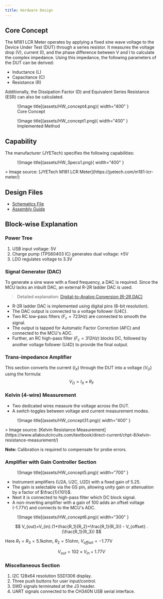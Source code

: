 ```yaml
---
title: Hardware Design
---
```


## Core Concept

The M181 LCR Meter operates by applying a fixed sine wave voltage to the Device Under Test (DUT) through a series resistor. It measures the voltage drop (V), current (I), and the phase difference between V and I to calculate the complex impedance. Using this impedance, the following parameters of the DUT can be derived:

- Inductance (L)
- Capacitance (C)
- Resistance (R)

Additionally, the Dissipation Factor (D) and Equivalent Series Resistance (ESR) can also be calculated.

<figure markdown="span">
  ![Image title](assets/HW_concept4.png){ width="400" }
  <figcaption>Core Concept</figcaption>
</figure>

<figure markdown="span">
  ![Image title](assets/HW_concept1.png){ width="400" }
  <figcaption>Implemented Method</figcaption>
</figure>

## Capability

The manufacturer (JYETech) specifies the following capabilities:

<figure markdown="span">
  ![Image title](assets/HW_Specs1.png){ width="400" }
</figure>
> Image source: [JYETech M181 LCR Meter](https://jyetech.com/m181-lcr-meter/)

## Design Files

- [Schematics File](https://github.com/Jaishankar872/LCR_Meter_Proto_M181/blob/STM32Cube/docs/Sch_M181_LCR_Meter.pdf)  
- [Assembly Guide](https://jyetech.com/wp-content/uploads/M181_AssemblyGuide.pdf)

## Block-wise Explanation

### Power Tree

1. USB input voltage: 5V  
2. Charge pump (TPS60403 IC) generates dual voltage: ±5V  
3. LDO regulates voltage to 3.3V  

### Signal Generator (DAC)

To generate a sine wave with a fixed frequency, a DAC is required. Since the MCU lacks an inbuilt DAC, an external R-2R ladder DAC is used.

> Detailed explanation: [Digital-to-Analog Conversion (R-2R DAC)](https://www.tek.com/en/blog/tutorial-digital-analog-conversion-r-2r-dac)

- R-2R ladder DAC is implemented using digital pins (8-bit resolution).  
- The DAC output is connected to a voltage follower (U4C).  
- Two RC low-pass filters ($F_c = 723Hz$) are connected to smooth the signal.  
- The output is tapped for Automatic Factor Correction (AFC) and connected to the MCU's ADC.  
- Further, an RC high-pass filter ($F_c = 312Hz$) blocks DC, followed by another voltage follower (U4D) to provide the final output.

### Trans-impedance Amplifier

This section converts the current ($I_X$) through the DUT into a voltage ($V_O$) using the formula:  
$$
V_O = I_X \times R_F
$$

### Kelvin (4-wire) Measurement

- Two dedicated wires measure the voltage across the DUT.  
- A switch toggles between voltage and current measurement modes.

<figure markdown="span">
  ![Image title](assets/HW_concept31.png){ width="400" }
</figure>
> Image source: [Kelvin Resistance Measurement](https://www.allaboutcircuits.com/textbook/direct-current/chpt-8/kelvin-resistance-measurement/)

**Note:** Calibration is required to compensate for probe errors.

### Amplifier with Gain Controller Section

<figure markdown="span">
  ![Image title](assets/HW_concept5.png){ width="700" }
</figure>

- Instrument amplifiers (U2A, U2C, U2D) with a fixed gain of 5.25. 
- The gain is selectable via the GS pin, allowing unity gain or attenuation by a factor of $\frac{1}{101}$.
- Next it is connected to high-pass filter which DC block signal.  
- A non-inverting amplifier with a gain of 100 adds an offset voltage (-1.77V) and connects to the MCU's ADC.  

<figure markdown="span">
  ![Image title](assets/HW_concept6.png){ width="300" }
</figure>

$$
V_{out}=V_{in}.(1+\frac{R_1}{R_2}+\frac{R_1}{R_3}) - V_{offset} .(\frac{R_1}{R_3}) 
$$

Here $R_1 = R_3 = 5.1$kohm, $R_2 = 51$ohm, $V_{offset}=-1.77$V

$$
V_{out}=102\times V_{in} + 1.77 V 
$$

### Miscellaneous Section

1. I2C 128x64 resolution SSD1306 display.  
2. Three push buttons for user input/control.  
3. SWD signals terminated at the J3 header.  
4. UART signals connected to the CH340N USB serial interface.